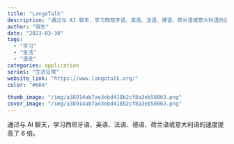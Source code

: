 ```yaml
---
title: "LangoTalk"
description: "通过与 AI 聊天，学习西班牙语、英语、法语、德语、荷兰语或意大利语的速度提高了 6 倍。"
author: "瑞东"
date: "2023-03-30"
tags:
  - "学习"
  - "生活"
  - "语言"
categories: application
series: "生活日常"
website_link: "https://www.langotalk.org/"
color: "#666"

thumb_image: "/img/a38914ab7ae3ebd418b2cf8a3eb58063.png"
cover_image: "/img/a38914ab7ae3ebd418b2cf8a3eb58063.png"
---
```


通过与 AI 聊天，学习西班牙语、英语、法语、德语、荷兰语或意大利语的速度提高了 6 倍。